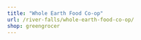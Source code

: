 ```yaml
---
title: "Whole Earth Food Co-op"
url: /river-falls/whole-earth-food-co-op/
shop: greengrocer
---
```

